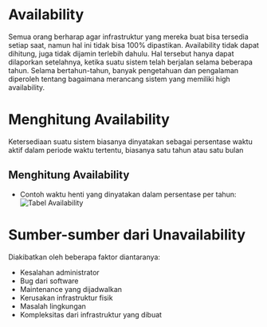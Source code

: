 # Availability
Semua orang berharap agar infrastruktur yang mereka buat bisa tersedia setiap saat, namun hal ini tidak bisa 100% dipastikan. Availability tidak dapat dihitung, juga tidak
dijamin terlebih dahulu. Hal tersebut hanya dapat dilaporkan setelahnya, ketika suatu sistem telah berjalan selama beberapa tahun. Selama bertahun-tahun, banyak pengetahuan dan pengalaman diperoleh tentang bagaimana merancang sistem yang memiliki high availability.

# Menghitung Availability
Ketersediaan suatu sistem biasanya dinyatakan sebagai persentase waktu aktif dalam periode waktu tertentu, biasanya satu tahun atau satu bulan
## Menghitung Availability
- Contoh waktu henti yang dinyatakan dalam persentase per tahun:
![Tabel Availability](https://i.ibb.co/fCnYZDV/Untitled.png)

# Sumber-sumber dari Unavailability
Diakibatkan oleh beberapa faktor diantaranya:
- Kesalahan administrator
- Bug dari software
- Maintenance yang dijadwalkan
- Kerusakan infrastruktur fisik
- Masalah lingkungan
- Kompleksitas dari infrastruktur yang dibuat